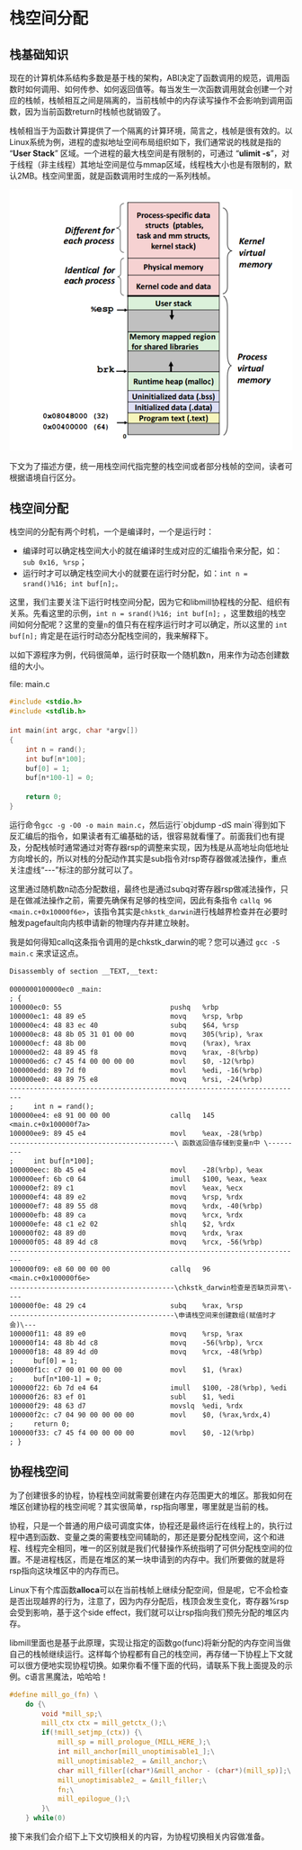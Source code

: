 # 栈空间分配

## 栈基础知识

现在的计算机体系结构多数是基于栈的架构，ABI决定了函数调用的规范，调用函数时如何调用、如何传参、如何返回值等。每当发生一次函数调用就会创建一个对应的栈帧，栈帧相互之间是隔离的，当前栈帧中的内存读写操作不会影响到调用函数，因为当前函数return时栈帧也就销毁了。

栈帧相当于为函数计算提供了一个隔离的计算环境，简言之，栈帧是很有效的。以Linux系统为例，进程的虚拟地址空间布局组织如下，我们通常说的栈就是指的 “**User Stack**” 区域。一个进程的最大栈空间是有限制的，可通过 “**ulimit -s**”，对于线程（非主线程）其地址空间是位与mmap区域，线程栈大小也是有限制的，默认2MB。栈空间里面，就是函数调用时生成的一系列栈帧。

![Linux&#x8FDB;&#x7A0B;&#x865A;&#x62DF;&#x5185;&#x5B58;&#x5730;&#x5740;&#x7A7A;&#x95F4;&#x5E03;&#x5C40;](../.gitbook/assets/image%20%2810%29.png)

下文为了描述方便，统一用栈空间代指完整的栈空间或者部分栈帧的空间，读者可根据语境自行区分。

## 栈空间分配

栈空间的分配有两个时机，一个是编译时，一个是运行时：

* 编译时可以确定栈空间大小的就在编译时生成对应的汇编指令来分配，如：`sub 0x16, %rsp`；
* 运行时才可以确定栈空间大小的就要在运行时分配，如：`int n = srand()%16; int buf[n];。`

这里，我们主要关注下运行时栈空间分配，因为它和libmill协程栈的分配、组织有关系。先看这里的示例，`int n = srand()%16; int buf[n];` ，这里数组的栈空间如何分配呢？这里的变量`n`的值只有在程序运行时才可以确定，所以这里的 `int buf[n];` 肯定是在运行时动态分配栈空间的，我来解释下。

以如下源程序为例，代码很简单，运行时获取一个随机数n，用来作为动态创建数组的大小。

file: main.c

```c
#include <stdio.h>
#include <stdlib.h>

int main(int argc, char *argv[])
{
    int n = rand();
    int buf[n*100];
    buf[0] = 1;
    buf[n*100-1] = 0;

    return 0;
}

```

运行命令`gcc -g -O0 -o main main.c`，然后运行\`objdump -dS main\`得到如下反汇编后的指令，如果读者有汇编基础的话，很容易就看懂了。前面我们也有提及，分配栈帧时通常通过对寄存器rsp的调整来实现，因为栈是从高地址向低地址方向增长的，所以对栈的分配动作其实是sub指令对rsp寄存器做减法操作，重点关注虚线“---”标注的部分就可以了。

这里通过随机数n动态分配数组，最终也是通过subq对寄存器rsp做减法操作，只是在做减法操作之前，需要先确保有足够的栈空间，因此有条指令 `callq 96 <main.c+0x10000f6e>`，该指令其实是`chkstk_darwin`进行栈越界检查并在必要时触发pagefault向内核申请新的物理内存并建立映射。

我是如何得知callq这条指令调用的是chkstk\_darwin的呢？您可以通过 `gcc -S main.c` 来求证这点。

```text
Disassembly of section __TEXT,__text:

0000000100000ec0 _main:
; {
100000ec0: 55                           pushq   %rbp
100000ec1: 48 89 e5                     movq    %rsp, %rbp
100000ec4: 48 83 ec 40                  subq    $64, %rsp
100000ec8: 48 8b 05 31 01 00 00         movq    305(%rip), %rax
100000ecf: 48 8b 00                     movq    (%rax), %rax
100000ed2: 48 89 45 f8                  movq    %rax, -8(%rbp)
100000ed6: c7 45 f4 00 00 00 00         movl    $0, -12(%rbp)
100000edd: 89 7d f0                     movl    %edi, -16(%rbp)
100000ee0: 48 89 75 e8                  movq    %rsi, -24(%rbp)
-------------------------------------------------------------------------
;     int n = rand();
100000ee4: e8 91 00 00 00               callq   145 <main.c+0x100000f7a>
100000ee9: 89 45 e4                     movl    %eax, -28(%rbp)
-----------------------------------------\ 函数返回值存储到变量n中 \---------
;     int buf[n*100];
100000eec: 8b 45 e4                     movl    -28(%rbp), %eax
100000eef: 6b c0 64                     imull   $100, %eax, %eax
100000ef2: 89 c1                        movl    %eax, %ecx
100000ef4: 48 89 e2                     movq    %rsp, %rdx
100000ef7: 48 89 55 d8                  movq    %rdx, -40(%rbp)
100000efb: 48 89 ca                     movq    %rcx, %rdx
100000efe: 48 c1 e2 02                  shlq    $2, %rdx
100000f02: 48 89 d0                     movq    %rdx, %rax
100000f05: 48 89 4d c8                  movq    %rcx, -56(%rbp)
-------------------------------------------------------------------------
100000f09: e8 60 00 00 00               callq   96 <main.c+0x100000f6e>
-----------------------------------------\chkstk_darwin检查是否缺页异常\----
100000f0e: 48 29 c4                     subq    %rax, %rsp
-----------------------------------------\申请栈空间来创建数组(赋值时才会)\---
100000f11: 48 89 e0                     movq    %rsp, %rax
100000f14: 48 8b 4d c8                  movq    -56(%rbp), %rcx
100000f18: 48 89 4d d0                  movq    %rcx, -48(%rbp)
;     buf[0] = 1;
100000f1c: c7 00 01 00 00 00            movl    $1, (%rax)
;     buf[n*100-1] = 0;
100000f22: 6b 7d e4 64                  imull   $100, -28(%rbp), %edi
100000f26: 83 ef 01                     subl    $1, %edi
100000f29: 48 63 d7                     movslq  %edi, %rdx
100000f2c: c7 04 90 00 00 00 00         movl    $0, (%rax,%rdx,4)
;     return 0;
100000f33: c7 45 f4 00 00 00 00         movl    $0, -12(%rbp)
; }
```

## 协程栈空间

为了创建很多的协程，协程栈空间就需要创建在内存范围更大的堆区。那我如何在堆区创建协程的栈空间呢？其实很简单，rsp指向哪里，哪里就是当前的栈。

协程，只是一个普通的用户级可调度实体，协程还是最终运行在线程上的，执行过程中遇到函数、变量之类的需要栈空间辅助的，那还是要分配栈空间，这个和进程、线程完全相同，唯一的区别就是我们代替操作系统指明了可供分配栈空间的位置。不是进程栈区，而是在堆区的某一块申请到的内存中。我们所要做的就是将rsp指向这块堆区中的内存而已。

Linux下有个库函数**alloca**可以在当前栈帧上继续分配空间，但是呢，它不会检查是否出现越界的行为，注意了，因为内存分配后，栈顶会发生变化，寄存器%rsp会受到影响，基于这个side effect，我们就可以让rsp指向我们预先分配的堆区内存。

libmill里面也是基于此原理，实现让指定的函数go\(func\)将新分配的内存空间当做自己的栈帧继续运行。这样每个协程都有自己的栈空间，再存储一下协程上下文就可以很方便地实现协程切换。如果你看不懂下面的代码，请联系下我上面提及的示例。c语言黑魔法，哈哈哈！

```c
#define mill_go_(fn) \
    do {\
        void *mill_sp;\
        mill_ctx ctx = mill_getctx_();\
        if(!mill_setjmp_(ctx)) {\
            mill_sp = mill_prologue_(MILL_HERE_);\
            int mill_anchor[mill_unoptimisable1_];\
            mill_unoptimisable2_ = &mill_anchor;\
            char mill_filler[(char*)&mill_anchor - (char*)(mill_sp)];\
            mill_unoptimisable2_ = &mill_filler;\
            fn;\
            mill_epilogue_();\
        }\
    } while(0)
```

接下来我们会介绍下上下文切换相关的内容，为协程切换相关内容做准备。



